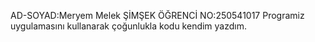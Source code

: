 AD-SOYAD:Meryem Melek ŞİMŞEK
ÖĞRENCİ NO:250541017
Programiz uygulamasını kullanarak çoğunlukla kodu kendim yazdım.
